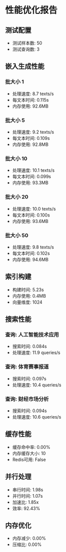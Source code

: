 
# 性能优化报告

## 测试配置
- 测试样本数: 50
- 测试查询数: 3

## 嵌入生成性能

### 批大小 1
- 处理速度: 8.7 texts/s
- 每文本时间: 0.115s
- 内存使用: 92.6MB

### 批大小 5
- 处理速度: 9.2 texts/s
- 每文本时间: 0.109s
- 内存使用: 92.8MB

### 批大小 10
- 处理速度: 10.1 texts/s
- 每文本时间: 0.099s
- 内存使用: 93.3MB

### 批大小 20
- 处理速度: 10.0 texts/s
- 每文本时间: 0.100s
- 内存使用: 93.6MB

### 批大小 50
- 处理速度: 9.8 texts/s
- 每文本时间: 0.102s
- 内存使用: 94.6MB

## 索引构建
- 构建时间: 5.23s
- 内存使用: 0.4MB
- 向量维度: 1024

## 搜索性能

### 查询: 人工智能技术应用
- 搜索时间: 0.084s
- 处理速度: 11.9 queries/s

### 查询: 体育赛事报道
- 搜索时间: 0.097s
- 处理速度: 10.4 queries/s

### 查询: 财经市场分析
- 搜索时间: 0.094s
- 处理速度: 10.6 queries/s

## 缓存性能
- 缓存命中率: 0.00%
- 内存缓存大小: 10
- Redis可用: False

## 并行处理
- 串行时间: 1.98s
- 并行时间: 1.07s
- 加速比: 1.85x
- 效率: 92.43%

## 内存优化
- 内存减少: 0.00%
- 压缩比: 0.00%
